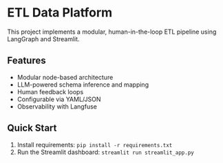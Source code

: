 # ETL Data Platform

This project implements a modular, human-in-the-loop ETL pipeline using LangGraph and Streamlit.

## Features
- Modular node-based architecture
- LLM-powered schema inference and mapping
- Human feedback loops
- Configurable via YAML/JSON
- Observability with Langfuse

## Quick Start
1. Install requirements: `pip install -r requirements.txt`
2. Run the Streamlit dashboard: `streamlit run streamlit_app.py`



